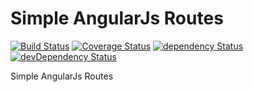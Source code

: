# Simple AngularJs Routes 

[![Build Status](https://travis-ci.org/tunguski/matsuo-ng-route.svg?branch=master)](https://travis-ci.org/tunguski/matsuo-ng-route) [![Coverage Status](https://coveralls.io/repos/tunguski/matsuo-ng-route/badge.png?branch=master)](https://coveralls.io/r/tunguski/matsuo-ng-route?branch=master) [![dependency Status](https://david-dm.org/tunguski/matsuo-ng-route/status.png?branch=master)](https://david-dm.org/tunguski/matsuo-ng-route#info=dependencies) [![devDependency Status](https://david-dm.org/tunguski/matsuo-ng-route/dev-status.png?branch=master)](https://david-dm.org/tunguski/matsuo-ng-route#info=devDependencies)

Simple AngularJs Routes
